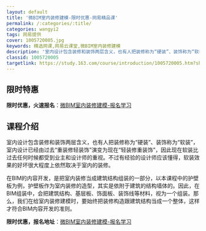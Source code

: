 ```yaml
---
layout: default
title: '微BIM室内装修建模-限时优惠-网易精品课'
permalink: /:categories/:title/
categories: wangyi2
tags: 网易提供
cover: 1005720005.jpg
keywords: 精选网课,网易云课堂,微BIM室内装修建模
description: '室内设计包含装修和装饰两层含义，也有人把装修称为“硬装”、装饰称为“软装”，室内设计已经由过去“重装修轻装饰”演变为现在'
classid: 1005720005
targetlink: https://study.163.com/course/introduction/1005720005.htm?share=1&shareId=1025206652&utm_campaign=share&utm_medium=iphoneShare&utm_source=&utm_u=1025206652
---
```


## 限时特惠

**限时优惠，火速报名**：[微BIM室内装修建模-报名学习](https://study.163.com/course/introduction/1005720005.htm?share=1&shareId=1025206652&utm_campaign=share&utm_medium=iphoneShare&utm_source=&utm_u=1025206652)

## 课程介绍

室内设计包含装修和装饰两层含义，也有人把装修称为“硬装”、装饰称为“软装”，室内设计已经由过去“重装修轻装饰”演变为现在“轻装修重装饰”，因此现在软装比过去任何时候都受到业主和设计师的重视。不过有经验的设计师应该懂得，软装效果的好坏很大程度上依然取决于室内的装修。

在BIM的内容开发，是把室内装修当成建筑结构组装的一部分，以本课程中的护壁板为例，护壁板作为室内装修的造型，其实是依附于建筑的结构墙体的。因此，在BIM组装中，会把建筑结构、基层板、饰面板、装饰线等材料，视为一个组装。那么，我们在给室内装修建模时，要始终把装修构造跟建筑结构当成一个整体，这样才符合BIM内容开发的准则。

**限时优惠，报名地址**：[微BIM室内装修建模-报名学习](https://study.163.com/course/introduction/1005720005.htm?share=1&shareId=1025206652&utm_campaign=share&utm_medium=iphoneShare&utm_source=&utm_u=1025206652)

